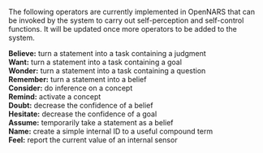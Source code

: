 
The following operators are currently implemented in OpenNARS that can be invoked by the system to carry out self-perception and self-control functions. It will be updated once more operators to be added to the system.

**Believe:** turn a statement into a task containing a judgment<br/>
**Want:** turn a statement into a task containing a goal<br/>
**Wonder:** turn a statement into a task containing a question<br/>
**Remember:** turn a statement into a belief<br/>
**Consider:** do inference on a concept<br/>
**Remind:** activate a concept<br/>
**Doubt:** decrease the confidence of a belief<br/>
**Hesitate:** decrease the confidence of a goal<br/>
**Assume:** temporarily take a statement as a belief<br/>
**Name:** create a simple internal ID to a useful compound term<br/>
**Feel:** report the current value of an internal sensor